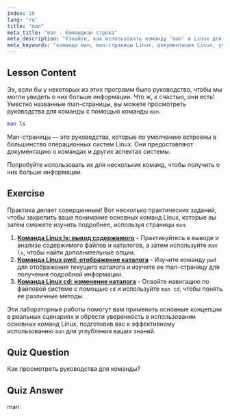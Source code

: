 ```yaml
---
index: 16
lang: "ru"
title: "man"
meta_title: "man - Командная строка"
meta_description: "Узнайте, как использовать команду 'man' в Linux для доступа к руководствам по командам. Откройте для себя основную документацию Linux для начинающих и улучшите свои навыки работы с командной строкой."
meta_keywords: "команда man, man-страницы Linux, документация Linux, учебник Linux, руководство по командной строке, Linux для начинающих"
---
```


## Lesson Content

Эх, если бы у некоторых из этих программ было руководство, чтобы мы могли увидеть о них больше информации. Что ж, к счастью, они есть! Уместно названные man-страницы, вы можете просмотреть руководства для команды с помощью команды `man`.

```bash
man ls
```

Man-страницы — это руководства, которые по умолчанию встроены в большинство операционных систем Linux. Они предоставляют документацию о командах и других аспектах системы.

Попробуйте использовать их для нескольких команд, чтобы получить о них больше информации.

## Exercise

Практика делает совершенным! Вот несколько практических заданий, чтобы закрепить ваше понимание основных команд Linux, которые вы затем сможете изучить подробнее, используя страницы `man`:

1. **[Команда Linux ls: вывод содержимого](https://labex.io/ru/labs/linux-linux-ls-command-content-listing-219205)** - Практикуйтесь в выводе и анализе содержимого файлов и каталогов, а затем используйте `man ls`, чтобы найти дополнительные опции.
2. **[Команда Linux pwd: отображение каталога](https://labex.io/ru/labs/linux-linux-pwd-command-directory-displaying-209734)** - Изучите команду `pwd` для отображения текущего каталога и изучите ее man-страницу для получения подробной информации.
3. **[Команда Linux cd: изменение каталога](https://labex.io/ru/labs/linux-linux-cd-command-directory-changing-209733)** - Освойте навигацию по файловой системе с помощью `cd` и используйте `man cd`, чтобы понять ее различные методы.

Эти лабораторные работы помогут вам применить основные концепции в реальных сценариях и обрести уверенность в использовании основных команд Linux, подготовив вас к эффективному использованию `man` для углубления ваших знаний.

## Quiz Question

Как просмотреть руководства для команды?

## Quiz Answer

man